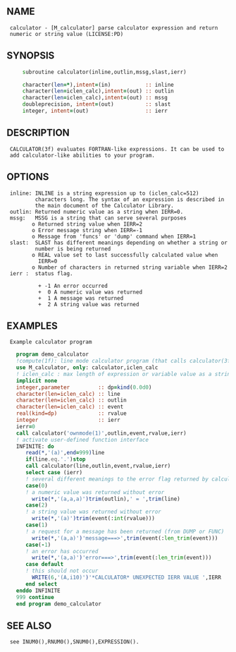 ## NAME
     calculator - [M_calculator] parse calculator expression and return
     numeric or string value (LICENSE:PD)
## SYNOPSIS
```fortran
     subroutine calculator(inline,outlin,mssg,slast,ierr)

     character(len=*),intent=(in)           :: inline
     character(len=iclen_calc),intent=(out) :: outlin
     character(len=iclen_calc),intent=(out) :: mssg
     doubleprecision, intent=(out)          :: slast
     integer, intent=(out)                  :: ierr
```

## DESCRIPTION
     CALCULATOR(3f) evaluates FORTRAN-like expressions. It can be used to
     add calculator-like abilities to your program.
## OPTIONS
     inline: INLINE is a string expression up to (iclen_calc=512)
             characters long. The syntax of an expression is described in
             the main document of the Calculator Library.
     outlin: Returned numeric value as a string when IERR=0.
     mssg:   MSSG is a string that can serve several purposes
            o Returned string value when IERR=2
            o Error message string when IERR=-1
            o Message from 'funcs' or 'dump' command when IERR=1
     slast:  SLAST has different meanings depending on whether a string or
             number is being returned
            o REAL value set to last successfully calculated value when
              IERR=0
            o Number of characters in returned string variable when IERR=2
     ierr :  status flag.

              + -1 An error occurred
              +  0 A numeric value was returned
              +  1 A message was returned
              +  2 A string value was returned
## EXAMPLES
     Example calculator program
```fortran
   program demo_calculator
   !compute(1f): line mode calculator program (that calls calculator(3f))
   use M_calculator, only: calculator,iclen_calc
   ! iclen_calc : max length of expression or variable value as a string
   implicit none
   integer,parameter         :: dp=kind(0.0d0)
   character(len=iclen_calc) :: line
   character(len=iclen_calc) :: outlin
   character(len=iclen_calc) :: event
   real(kind=dp)             :: rvalue
   integer                   :: ierr
   ierr=0
   call calculator('ownmode(1)',outlin,event,rvalue,ierr)
   ! activate user-defined function interface
   INFINITE: do
      read(*,'(a)',end=999)line
      if(line.eq.'.')stop
      call calculator(line,outlin,event,rvalue,ierr)
      select case (ierr)
      ! several different meanings to the error flag returned by calculator
      case(0)
      ! a numeric value was returned without error
        write(*,'(a,a,a)')trim(outlin),' = ',trim(line)
      case(2)
      ! a string value was returned without error
        write(*,'(a)')trim(event(:int(rvalue)))
      case(1)
      ! a request for a message has been returned (from DUMP or FUNC)
        write(*,'(a,a)')'message===>',trim(event(:len_trim(event)))
      case(-1)
      ! an error has occurred
        write(*,'(a,a)')'error===>',trim(event(:len_trim(event)))
      case default
      ! this should not occur
        WRITE(6,'(A,i10)')'*CALCULATOR* UNEXPECTED IERR VALUE ',IERR
      end select
   enddo INFINITE
   999 continue
   end program demo_calculator
```

## SEE ALSO 
     see INUM0(),RNUM0(),SNUM0(),EXPRESSION().

